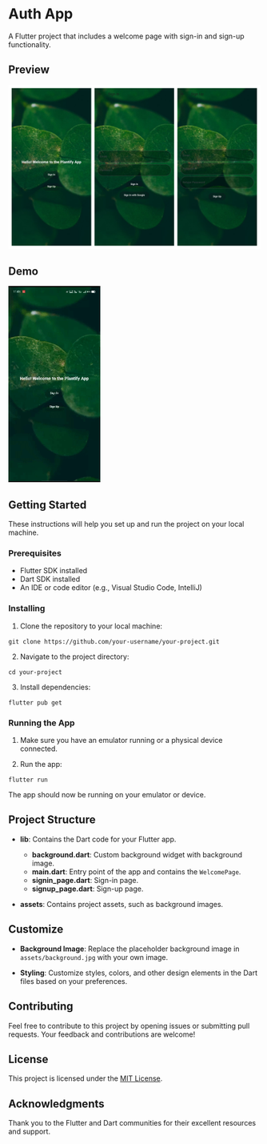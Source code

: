<h1 id="auth-app">Auth App</h1>
<p>A Flutter project that includes a welcome page with sign-in and sign-up functionality.</p>
<h2 id="preview">Preview</h2>
<p><img src="pic.png" alt="App Preview"></p>
<h2 id="demo">Demo</h2>
<p><img src="demo.gif" alt="Live Demo"></p>
<h2 id="getting-started">Getting Started</h2>
<p>These instructions will help you set up and run the project on your local machine.</p>
<h3 id="prerequisites">Prerequisites</h3>
<ul>
<li>Flutter SDK installed</li>
<li>Dart SDK installed</li>
<li>An IDE or code editor (e.g., Visual Studio Code, IntelliJ)</li>
</ul>
<h3 id="installing">Installing</h3>
<ol>
<li>Clone the repository to your local machine:</li>
</ol>
<pre><code class="language-bash">git clone https://github.com/your-username/your-project.git
</code></pre>
<ol start="2">
<li>Navigate to the project directory:</li>
</ol>
<pre><code class="language-bash">cd your-project
</code></pre>
<ol start="3">
<li>Install dependencies:</li>
</ol>
<pre><code class="language-bash">flutter pub get
</code></pre>
<h3 id="running-the-app">Running the App</h3>
<ol>
<li><p>Make sure you have an emulator running or a physical device connected.</p>
</li>
<li><p>Run the app:</p>
</li>
</ol>
<pre><code class="language-bash">flutter run
</code></pre>
<p>The app should now be running on your emulator or device.</p>
<h2 id="project-structure">Project Structure</h2>
<ul>
<li><p><strong>lib</strong>: Contains the Dart code for your Flutter app.</p>
<ul>
<li><strong>background.dart</strong>: Custom background widget with background image.</li>
<li><strong>main.dart</strong>: Entry point of the app and contains the <code>WelcomePage</code>.</li>
<li><strong>signin_page.dart</strong>: Sign-in page.</li>
<li><strong>signup_page.dart</strong>: Sign-up page.</li>
</ul>
</li>
<li><p><strong>assets</strong>: Contains project assets, such as background images.</p>
</li>
</ul>
<h2 id="customize">Customize</h2>
<ul>
<li><p><strong>Background Image</strong>: Replace the placeholder background image in <code>assets/background.jpg</code> with your own image.</p>
</li>
<li><p><strong>Styling</strong>: Customize styles, colors, and other design elements in the Dart files based on your preferences.</p>
</li>
</ul>
<h2 id="contributing">Contributing</h2>
<p>Feel free to contribute to this project by opening issues or submitting pull requests. Your feedback and contributions are welcome!</p>
<h2 id="license">License</h2>
<p>This project is licensed under the <a href="LICENSE.md">MIT License</a>.</p>
<h2 id="acknowledgments">Acknowledgments</h2>
<p>Thank you to the Flutter and Dart communities for their excellent resources and support.</p>
